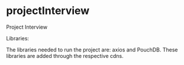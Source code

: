# projectInterview
Project Interview


Libraries:

The libraries needed to run the project are: axios and PouchDB. These libraries are added through the respective cdns.


